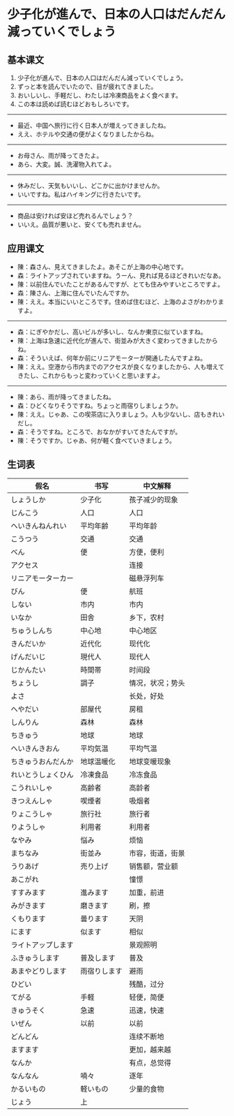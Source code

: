 # 少子化が進んで、日本の人口はだんだん減っていくでしょう

## 基本课文

1. 少子化が進んで、日本の人口はだんだん減っていくでしょう。
2. ずっと本を読んでいたので、目が疲れてきました。
3. おいしいし、手軽だし、わたしは冷凍商品をよく食べます。
4. この本は読めば読むほどおもしろいです。

---

- 最近、中国へ旅行に行く日本人が増えってきましたね。
- ええ、ホテルや交通の便がよくなりましたからね。

---

- お母さん、雨が降ってきたよ。
- あら、大変。誠、洗濯物入れてよ。

---

- 休みだし、天気もいいし、どこかに出かけませんか。
- いいですね。私はハイキングに行きたいです。

---

- 商品は安ければ安ほど売れるんでしょう？
- いいえ。品質が悪いと、安くても売れません。

## 应用课文

- 陳：森さん、見えてきましたよ。あそこが上海の中心地です。
- 森：ライトアップされていますね。うーん、見れば見るほどきれいだなあ。
- 陳：以前住んでいたことがあるんですが、とても住みやすいところですよ。
- 森：陳さん、上海に住んでいたんですか。
- 陳：ええ。本当にいいところです。住めば住むほど、上海のよさがわかりますよ。

---

- 森：にぎやかだし、高いビルが多いし、なんか東京に似ていますね。
- 陳：上海は急速に近代化が進んで、街並みが大きく変わってきましたからね。
- 森：そういえば、何年か前にリニアモーターが開通したんですよね。
- 陳：ええ。空港から市内までのアクセスが良くなりましたから、人も増えてきたし、これからもっと変わっていくと思いますよ。

---

- 陳：あら、雨が降ってきましたね。
- 森：ひどくなりそうですね。ちょっと雨宿りしましょうか。
- 陳：ええ。じゃあ、この喫茶店に入りましょう。人も少ないし、店もきれいだし。
- 森：そうですね。ところで、おなかがすいてきたんですが。
- 陳：そうですか。じゃあ、何が軽く食べていきましょう。

## 生词表

| 假名               | 书写         | 中文解释         |
| ------------------ | ------------ | ---------------- |
| しょうしか         | 少子化       | 孩子减少的现象   |
| じんこう           | 人口         | 人口             |
| へいきんねんれい   | 平均年齢     | 平均年龄         |
| こうつう           | 交通         | 交通             |
| べん               | 便           | 方便，便利       |
| アクセス           |              | 连接             |
| リニアモーターカー |              | 磁悬浮列车       |
| びん               | 便           | 航班             |
| しない             | 市内         | 市内             |
| いなか             | 田舎         | 乡下，农村       |
| ちゅうしんち       | 中心地       | 中心地区         |
| きんだいか　       | 近代化       | 现代化           |
| げんだいじ         | 現代人       | 现代人           |
| じかんたい         | 時間帯       | 时间段           |
| ちょうし           | 調子         | 情况，状况；势头 |
| よさ               |              | 长处，好处       |
| へやだい           | 部屋代       | 房租             |
| しんりん           | 森林         | 森林             |
| ちきゅう           | 地球         | 地球             |
| へいきんきおん     | 平均気温     | 平均气温         |
| ちきゅうおんだんか | 地球温暖化   | 地球变暖现象     |
| れいとうしょくひん | 冷凍食品     | 冷冻食品         |
| こうれいしゃ       | 高齢者       | 高龄者           |
| きつえんしゃ       | 喫煙者       | 吸烟者           |
| りょこうしゃ       | 旅行社       | 旅行者           |
| りようしゃ         | 利用者       | 利用者           |
| なやみ             | 悩み         | 烦恼             |
| まちなみ           | 街並み       | 市容，街道，街景 |
| うりあげ           | 売り上げ     | 销售额，营业额   |
| あこがれ           |              | 憧憬             |
| すすみます         | 進みます     | 加重，前进       |
| みがきます         | 磨きます     | 刷，擦           |
| くもります         | 曇ります     | 天阴             |
| にます             | 似ます       | 相似             |
| ライトアップします |              | 景观照明         |
| ふきゅうします     | 普及します   | 普及             |
| あまやどりします   | 雨宿りします | 避雨             |
| ひどい             |              | 残酷，过分       |
| てがる             | 手軽         | 轻便，简便       |
| きゅうそく         | 急速         | 迅速，快速       |
| いぜん             | 以前         | 以前             |
| どんどん           |              | 连续不断地       |
| ますます           |              | 更加，越来越     |
| なんか             |              | 有点，总觉得     |
| なんなん           | 喃々         | 逐年             |
| かるいもの         | 軽いもの     | 少量的食物       |
| じょう             | 上           |                  |
